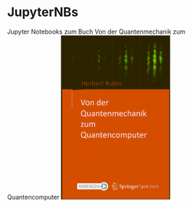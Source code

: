 # JupyterNBs
Jupyter Notebooks zum Buch Von der Quantenmechanik zum Quantencomputer
<img src="Bilder\cover.png" width="250 px">
